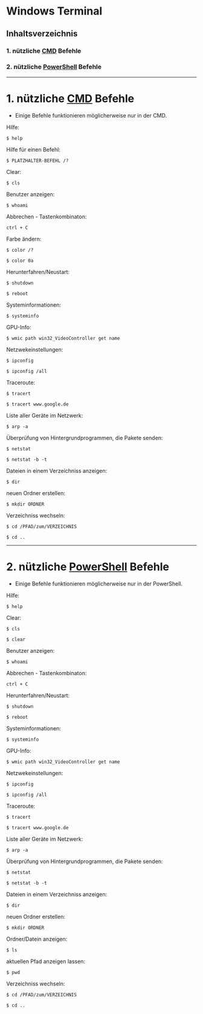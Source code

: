 # Windows Terminal


## Inhaltsverzeichnis

### 1. nützliche [CMD](https://de.wikipedia.org/wiki/Cmd.exe) Befehle
### 2. nützliche [PowerShell](https://de.wikipedia.org/wiki/PowerShell) Befehle


-----------------------------------------------------------------------------


# 1. nützliche [CMD](https://de.wikipedia.org/wiki/Cmd.exe) Befehle

- Einige Befehle funktionieren möglicherweise nur in der CMD.


Hilfe:
```
$ help
```

Hilfe für einen Befehl: 
```
$ PLATZHALTER-BEFEHL /?
```

Clear:
```
$ cls
```

Benutzer anzeigen:
```
$ whoami
```

Abbrechen - Tastenkombinaton: 
```
ctrl + C
```

Farbe ändern:
```
$ color /?
```
```
$ color 0a
```

Herunterfahren/Neustart:
```
$ shutdown
```
```
$ reboot
```

Systeminformationen:
```
$ systeminfo
```

GPU-Info:
```
$ wmic path win32_VideoController get name
```

Netzwekeinstellungen:
```
$ ipconfig
```
```
$ ipconfig /all
```

Traceroute:
```
$ tracert
```
```
$ tracert www.google.de
```

Liste aller Geräte im Netzwerk:
```
$ arp -a
```

Überprüfung von Hintergrundprogrammen, die Pakete senden:
```
$ netstat
```
```
$ netstat -b -t
```

Dateien in einem Verzeichniss anzeigen:
```
$ dir
```

neuen Ordner erstellen:
```
$ mkdir ORDNER
```

Verzeichniss wechseln:
```
$ cd /PFAD/zum/VERZEICHNIS
```
```
$ cd ..
```


-----------------------------------------------------------------------------


# 2. nützliche [PowerShell](https://de.wikipedia.org/wiki/PowerShell) Befehle

- Einige Befehle funktionieren möglicherweise nur in der PowerShell.


Hilfe:
```
$ help
```

Clear:
```
$ cls
```
```
$ clear
```

Benutzer anzeigen:
```
$ whoami
```

Abbrechen - Tastenkombinaton: 
```
ctrl + C
```

Herunterfahren/Neustart:
```
$ shutdown
```
```
$ reboot
```

Systeminformationen:
```
$ systeminfo
```

GPU-Info:
```
$ wmic path win32_VideoController get name
```

Netzwekeinstellungen:
```
$ ipconfig
```
```
$ ipconfig /all
```

Traceroute:
```
$ tracert
```
```
$ tracert www.google.de
```

Liste aller Geräte im Netzwerk:
```
$ arp -a
```

Überprüfung von Hintergrundprogrammen, die Pakete senden:
```
$ netstat
```
```
$ netstat -b -t
```

Dateien in einem Verzeichniss anzeigen:
```
$ dir
```

neuen Ordner erstellen:
```
$ mkdir ORDNER
```

Ordner/Datein anzeigen:
```
$ ls
```

aktuellen Pfad anzeigen lassen:
```
$ pwd
```

Verzeichniss wechseln:
```
$ cd /PFAD/zum/VERZEICHNIS
```
```
$ cd ..
```
